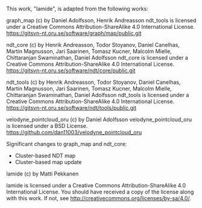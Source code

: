 This work, "lamide", is adapted from the following works:

graph_map (c) by Daniel Adolfsson, Henrik Andreasson
ndt_tools is licensed under a
Creative Commons Attribution-ShareAlike 4.0 International License.
https://gitsvn-nt.oru.se/software/graph/map/public.git

ndt_core (c) by Henrik Andreasson, Todor Stoyanov, Daniel Canelhas, Martin Magnusson, Jari Saarinen, Tomasz Kucner, Malcolm Mielle, Chittaranjan Swaminathan, Daniel Adolfsson
ndt_core is licensed under a
Creative Commons Attribution-ShareAlike 4.0 International License.
https://gitsvn-nt.oru.se/software/ndt/core/public.git

ndt_tools (c) by Henrik Andreasson, Todor Stoyanov, Daniel Canelhas, Martin Magnusson, Jari Saarinen, Tomasz Kucner, Malcolm Mielle, Chittaranjan Swaminathan, Daniel Adolfsson
ndt_tools is licensed under a
Creative Commons Attribution-ShareAlike 4.0 International License.
https://gitsvn-nt.oru.se/software/ndt/tools/public.git

velodyne_pointcloud_oru (c) by Daniel Adolfsson
velodyne_pointcloud_oru is licensed under a
BSD License.
https://github.com/dan11003/velodyne_pointcloud_oru

Significant changes to graph_map and ndt_core:
- Cluster-based NDT map
- Cluster-based map update

lamide (c) by Matti Pekkanen

lamide is licensed under a Creative Commons Attribution-ShareAlike 4.0 International License. You should have received a copy of the license along with this work. If not, see http://creativecommons.org/licenses/by-sa/4.0/.